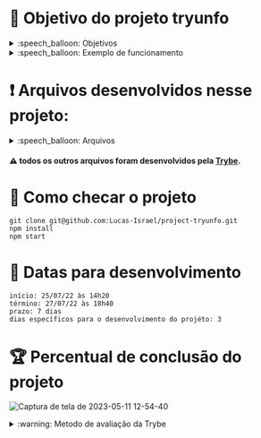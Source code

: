 # :open_book: Objetivo do projeto tryunfo
<details>
  <summary>:speech_balloon: Objetivos</summary>

  ```
  1. Desenvolver um jogo no estilo Super Trunfo
  2. O usuário deverá ser capaz de:
    2.1 Criar um baralho com o tema livre
    2.2 Adicionar e remover uma carta do baralho
    2.3 Visualizar todas as cartas que foram adicionadas ao baralho
    2.4 Jogar com o baralho criado

  3. Exercitar a capacidade de
    3.1 Ler o estado de um componente e usá-lo para alterar o que exibimos no browser
    3.2 Inicializar um componente, dando a ele um estado pré-definido
    3.3 Atualizar o estado de um componente
    3.4 Capturar eventos utilizando a sintaxe do React
    3.5 Criar formulários utilizando sintaxe JSX com as tags: input, textarea, select, form, checkbox
    3.6 Transmitir informações de componentes filhos para componentes pais via callbacks
  ```
</details>
<details>
  <summary>:speech_balloon: Exemplo de funcionamento</summary>
  
![Captura de tela de 2023-05-11 12-45-22](https://github.com/Lucas-Israel/project-tryunfo/assets/104790267/f551b21f-349f-4170-a6b9-fb6a7290bcd0)

  
</details>

# :heavy_exclamation_mark: Arquivos desenvolvidos nesse projeto:

<details>
  <summary>:speech_balloon: Arquivos</summary>
  
  ```
  src/
    App.js
    index.css

    components/
      Card.js
      CardRender.js
      Form.js

      CardComponents/
        Atributo1.js
        Atributo2.js
        Atributo3.js
        Descricao.js
        Imagem.js
        Name.js
        Raridade.js
        Trunfo.js

       CardRenderComponents/
        Atributo1.js
        Atributo2.js
        Atributo3.js
        DelBtn.js
        DescR.js
        ImageR.js
        NameR.js
        Rarity.js
        SingleCard.js
        TrunfoR.js

       Filters/
        NameFilter.js
        RarityFilter.js
        TrunfoFilter.js

       FormComponents/
        Atributo1.js
        Atributo2.js
        Atributo3.js
        BtnSave.js
        Image.js
        Input.js
        Select.js
        Strunfo.js
        TextArea.js
        Trunfado.js
  ```
  
</details>

#### :warning: todos os outros arquivos foram desenvolvidos pela [Trybe](https://www.betrybe.com).

# :thinking: Como checar o projeto

```
git clone git@github.com:Lucas-Israel/project-tryunfo.git
npm install
npm start
```

# :calendar: Datas para desenvolvimento

```
início: 25/07/22 às 14h20
término: 27/07/22 às 18h40
prazo: 7 dias
dias específicos para o desenvolvimento do projéto: 3
```

# :trophy: Percentual de conclusão do projeto

![Captura de tela de 2023-05-11 12-54-40](https://github.com/Lucas-Israel/project-tryunfo/assets/104790267/44df5281-4bac-4e64-8f7f-4bccfb279aff)


<details>
  <summary>:warning: Metodo de avaliação da Trybe</summary>
  
##### A escola de programação [Trybe](https://www.betrybe.com) utiliza um sistema de avaliação baseado na conclusão de requisitos em cada projeto, considerando a porcentagem de conclusão, com um mínimo de 80% dos requisitos obrigatórios, em um prazo regular de no máximo 7 dias, tendo dias específicos para o desenvolvimento do projeto que variam de acordo com a complexidade dele.

##### Não alcançando esse patamar mímino, o aluno entra em recuperação, tendo que entregar 90% dos requisitos obrigatórios mais os bonús, em outros 7 dias, caso o aluno falhe novamente ele é mudado de turma para refazer o conteúdo e projeto, caso falhe após mudar de turma, no mesmo conteúdo/projeto, o aluno é removido do curso.
  
</details>
